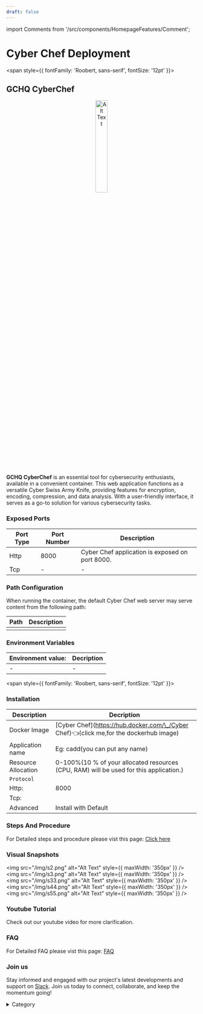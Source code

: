 ```yaml
---
draft: false
---
```

import Comments from '/src/components/HomepageFeatures/Comment';





# Cyber Chef Deployment

<span style={{ fontFamily: 'Roobert, sans-serif', fontSize: '12pt' }}>

## GCHQ CyberChef
<p align="center">
  <img src="/img/kol.jpg" alt="Alt Text" width="25%"/>
</p> 

**GCHQ CyberChef** is an essential tool for cybersecurity enthusiasts, available in a convenient container. This web application functions as a versatile Cyber Swiss Army Knife, providing features for encryption, encoding, compression, and data analysis. With a user-friendly interface, it serves as a go-to solution for various cybersecurity tasks.

### Exposed Ports

| Port Type | Port Number | Description                               |
| --------- | ----------- | ----------------------------------------- |
| Http      | 8000          | Cyber Chef application is exposed on port 8000.  |
| Tcp       | -           | -             |

### Path Configuration

When running the container, the default Cyber Chef web server may serve content from the following path:

| Path                            | Description                                     |
| ------------------------------- | ----------------------------------------------- |
|   |  |


### Environment Variables


|   **Environment value:**          | Decription                                                                                                               | 
| --------------------- | ------                                                                                                                   | 
|-       |  -                              |

</span>


<span style={{ fontFamily: 'Roobert, sans-serif', fontSize: '12pt' }}>

### Installation

|  Description          | Decription                                                                                                               | 
| --------------------- | ------                                                                                                                   | 
| Docker Image          |   [Cyber Chef](https://hub.docker.com/\_/Cyber Chef)👈(click me,for the dockerhub image)                       |
| Application name      |  Eg: cadd(you can put any name)                                                                                        | 
| Resource Allocation   |  0-100%(10 % of your allocated resources (CPU, RAM) will be used for this application.)                                  | 
| `Protocol`            |                                                                                                                          | 
|  Http:                | 8000                                                                                                                     |
|  Tcp:                 |                                                                                                                          | 
|    Advanced           |    Install with Default                                                                                                  |


### Steps And Procedure

For Detailed steps and procedure please vist this page: [Click here](https://techscaleinfinite.github.io/introduction/cloud-float/Steps%20and%20procedure)



### Visual Snapshots
<img src="/img/s2.png" alt="Alt Text" style={{ maxWidth: '350px' }} /> <img src="/img/s3.png" alt="Alt Text" style={{ maxWidth: '350px' }} /> <img src="/img/s33.png" alt="Alt Text" style={{ maxWidth: '350px' }} /> <img src="/img/s44.png" alt="Alt Text" style={{ maxWidth: '350px' }} /> <img src="/img/s55.png" alt="Alt Text" style={{ maxWidth: '350px' }} />




### Youtube Tutorial&#x20;

Check out our youtube video for more clarification.



### FAQ

For Detailed FAQ please vist this page: [FAQ](https://techscaleinfinite.github.io/FAQ)

### Join us

Stay informed and engaged with our project's latest developments and support on [Slack](https://app.slack.com/client/T04QS32JX6E/C04QKEWE146). Join us today to connect, collaborate, and keep the momentum going!

<details>

<summary>Category</summary>

Kubernetes, cloud computing, DevOps, cloud services, hosting platform, container orchestration, cloud infrastructure, cloud deployment, cloud management, cloud technology, cloud solutions, Cyber Chef

</details>

</span>



<Comments />